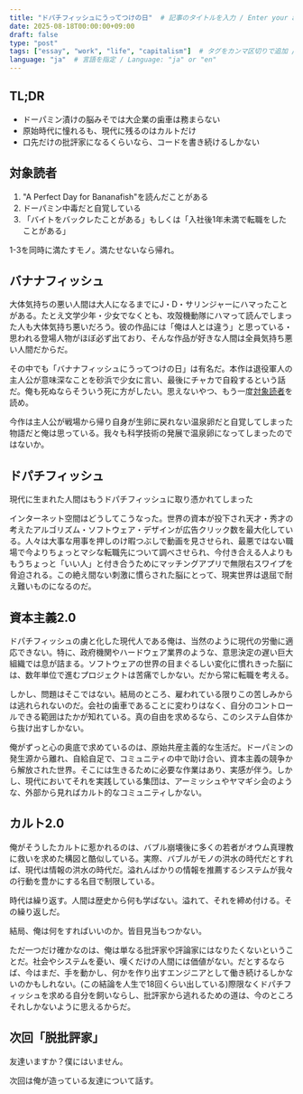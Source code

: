 ```yaml
---
title: "ドパチフィッシュにうってつけの日"  # 記事のタイトルを入力 / Enter your article title (日本語OK)
date: 2025-08-18T00:00:00+09:00
draft: false
type: "post"
tags: ["essay", "work", "life", "capitalism"]  # タグをカンマ区切りで追加 / Add tags (e.g. ["tech", "hugo"])
language: "ja"  # 言語を指定 / Language: "ja" or "en"
---
```


## TL;DR

<!-- 3行以内で記事の要点をまとめる / Summarize in 3 lines or less -->
- ドーパミン漬けの脳みそでは大企業の歯車は務まらない
- 原始時代に憧れるも、現代に残るのはカルトだけ
- 口先だけの批評家になるくらいなら、コードを書き続けるしかない

## 対象読者

1. "A Perfect Day for Bananafish"を読んだことがある
2. ドーパミン中毒だと自覚している
3. 「バイトをバックレたことがある」もしくは「入社後1年未満で転職をしたことがある」

1-3を同時に満たすモノ。満たせないなら帰れ。

## バナナフィッシュ

<!-- なぜこの記事を書いたか、背景や動機 / Why you wrote this, background and motivation -->
大体気持ちの悪い人間は大人になるまでにJ・D・サリンジャーにハマったことがある。たとえ文学少年・少女でなくとも、攻殻機動隊にハマって読んでしまった人も大体気持ち悪いだろう。彼の作品には「俺は人とは違う」と思っている・思われる登場人物がほぼ必ず出ており、そんな作品が好きな人間は全員気持ち悪い人間だからだ。

その中でも「バナナフィッシュにうってつけの日」は有名だ。本作は退役軍人の主人公が意味深なことを砂浜で少女に言い、最後にチャカで自殺するという話だ。俺も死ぬならそういう死に方がしたい。思えないやつ、もう一度[対象読者](#対象読者)を読め。

今作は主人公が戦場から帰り自身が生卵に戻れない温泉卵だと自覚してしまった物語だと俺は思っている。我々も科学技術の発展で温泉卵になってしまったのではないか。

## ドパチフィッシュ

現代に生まれた人間はもうドパチフィッシュに取り憑かれてしまった

インターネット空間はどうしてこうなった。世界の資本が投下され天才・秀才の考えたアルゴリズム・ソフトウェア・デザインが広告クリック数を最大化している。人々は大事な用事を押しのけ暇つぶしで動画を見させられ、最悪ではない職場で今よりちょっとマシな転職先について調べさせられ、今付き合える人よりももうちょっと「いい人」と付き合うためにマッチングアプリで無限右スワイプを脅迫される。この絶え間ない刺激に慣らされた脳にとって、現実世界は退屈で耐え難いものになるのだ。

## 資本主義2.0

ドパチフィッシュの虜と化した現代人である俺は、当然のように現代の労働に適応できない。特に、政府機関やハードウェア業界のような、意思決定の遅い巨大組織では息が詰まる。ソフトウェアの世界の目まぐるしい変化に慣れきった脳には、数年単位で進むプロジェクトは苦痛でしかない。だから常に転職を考える。

しかし、問題はそこではない。結局のところ、雇われている限りこの苦しみからは逃れられないのだ。会社の歯車であることに変わりはなく、自分のコントロールできる範囲はたかが知れている。真の自由を求めるなら、このシステム自体から抜け出すしかない。

俺がずっと心の奥底で求めているのは、原始共産主義的な生活だ。ドーパミンの発生源から離れ、自給自足で、コミュニティの中で助け合い、資本主義の競争から解放された世界。そこには生きるために必要な作業はあり、実感が伴う。しかし、現代においてそれを実践している集団は、アーミッシュやヤマギシ会のような、外部から見ればカルト的なコミュニティしかない。

## カルト2.0

俺がそうしたカルトに惹かれるのは、バブル崩壊後に多くの若者がオウム真理教に救いを求めた構図と酷似している。実際、バブルがモノの洪水の時代だとすれば、現代は情報の洪水の時代だ。溢れんばかりの情報を推薦するシステムが我々の行動を豊かにする名目で制限している。

時代は繰り返す。人間は歴史から何も学ばない。溢れて、それを締め付ける。その繰り返しだ。

結局、俺は何をすればいいのか。皆目見当もつかない。

ただ一つだけ確かなのは、俺は単なる批評家や評論家にはなりたくないということだ。社会やシステムを憂い、嘆くだけの人間には価値がない。だとするならば、今はまだ、手を動かし、何かを作り出すエンジニアとして働き続けるしかないのかもしれない。(この結論を人生で18回くらい出している)際限なくドパチフィッシュを求める自分を飼いならし、批評家から逃れるための道は、今のところそれしかないように思えるからだ。

## 次回「脱批評家」

友達いますか？僕にはいません。

次回は俺が造っている友達について話す。
